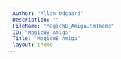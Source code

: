 ```yaml
---
  Author: "Allan Odgaard"
  Description: ""
  FileName: "MagicWB_Amiga.tmTheme"
  ID: "MagicWB_Amiga"
  Title: "MagicWB Amiga"
  layout: theme
---
```

  